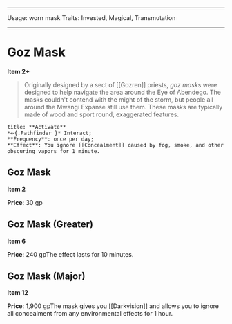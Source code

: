 
---
Usage: worn mask
Traits: Invested, Magical, Transmutation

---

# Goz Mask

**Item 2+**

> Originally designed by a sect of [[Gozren]] priests, *goz masks* were designed to help navigate the area around the Eye of Abendego. The masks couldn't contend with the might of the storm, but people all around the Mwangi Expanse still use them. These masks are typically made of wood and sport round, exaggerated features.

```ad-embed-ability
title: **Activate**
*⬻{.Pathfinder }* Interact; 
**Frequency**: once per day;
**Effect**: You ignore [[Concealment]] caused by fog, smoke, and other obscuring vapors for 1 minute.

```

## Goz Mask

**Item 2**

**Price**: 30 gp

## Goz Mask (Greater)

**Item 6**

**Price**: 240 gpThe effect lasts for 10 minutes.

## Goz Mask (Major)

**Item 12**

**Price**: 1,900 gpThe mask gives you [[Darkvision]] and allows you to ignore all concealment from any environmental effects for 1 hour.
